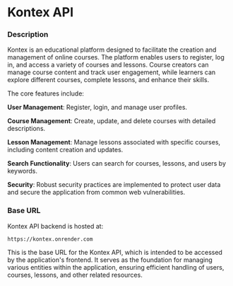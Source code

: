 # Kontex API


### Description
Kontex is an educational platform designed to facilitate the creation and management of online courses. The platform enables users to register, log in, and access a variety of courses and lessons. Course creators can manage course content and track user engagement, while learners can explore different courses, complete lessons, and enhance their skills.

The core features include:

**User Management**: Register, login, and manage user profiles.

**Course Management**: Create, update, and delete courses with detailed descriptions.

**Lesson Management**: Manage lessons associated with specific courses, including content creation and updates.

**Search Functionality**: Users can search for courses, lessons, and users by keywords.

**Security**: Robust security practices are implemented to protect user data and secure the application from common web vulnerabilities.


### Base URL
Kontex API backend is hosted at:

`https://kontex.onrender.com`

This is the base URL for the Kontex API, which is intended to be accessed by the application's frontend. It serves as the foundation for managing various entities within the application, ensuring efficient handling of users, courses, lessons, and other related resources.

